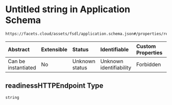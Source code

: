 # Untitled string in Application Schema

```txt
https://facets.cloud/assets/fsdl/application.schema.json#/properties/readiness/properties/readinessHTTPEndpoint
```



| Abstract            | Extensible | Status         | Identifiable            | Custom Properties | Additional Properties | Access Restrictions | Defined In                                                                        |
| :------------------ | :--------- | :------------- | :---------------------- | :---------------- | :-------------------- | :------------------ | :-------------------------------------------------------------------------------- |
| Can be instantiated | No         | Unknown status | Unknown identifiability | Forbidden         | Allowed               | none                | [application.schema.json*](../out/application.schema.json "open original schema") |

## readinessHTTPEndpoint Type

`string`
